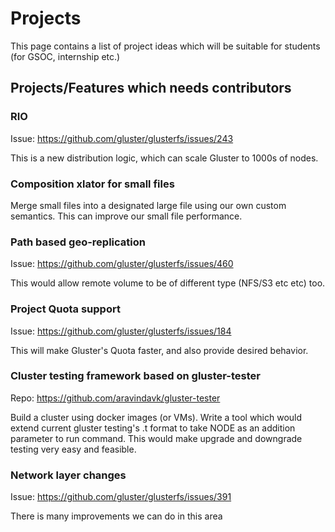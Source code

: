 # Projects

This page contains a list of project ideas which will be suitable for
students (for GSOC, internship etc.)

Projects/Features which needs contributors
------------------------------------------


### RIO

Issue: https://github.com/gluster/glusterfs/issues/243

This is a new distribution logic, which can scale Gluster to 1000s of nodes.


### Composition xlator for small files

Merge small files into a designated large file using our own custom
semantics. This can improve our small file performance.


### Path based geo-replication

Issue: https://github.com/gluster/glusterfs/issues/460

This would allow remote volume to be of different type (NFS/S3 etc etc) too.


### Project Quota support

Issue: https://github.com/gluster/glusterfs/issues/184

This will make Gluster's Quota faster, and also provide desired behavior.


### Cluster testing framework based on gluster-tester

Repo: https://github.com/aravindavk/gluster-tester

Build a cluster using docker images (or VMs). Write a tool which would
extend current gluster testing's .t format to take NODE as an addition
parameter to run command. This would make upgrade and downgrade testing
very easy and feasible.

### Network layer changes

Issue: https://github.com/gluster/glusterfs/issues/391

There is many improvements we can do in this area
